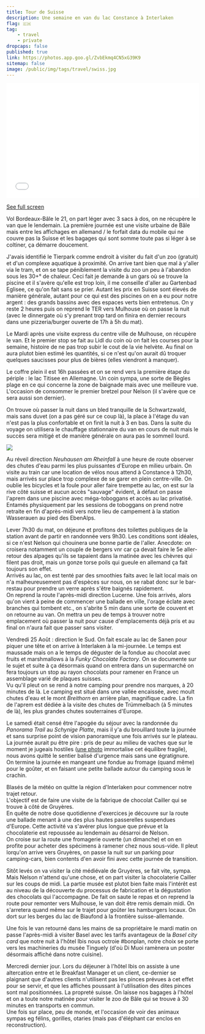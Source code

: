 ```yaml
---
title: Tour de Suisse
description: Une semaine en van du lac Constance à Interlaken
flag: 🇨🇭
tag: 
    - travel
    - private
dropcaps: false
published: true
link: https://photos.app.goo.gl/ZvbEkmq4CN5xG39K9
sitemap: false
image: /public/img/tags/travel/swiss.jpg
---
```


<iframe width="100%" height="300px" frameborder="0" allowfullscreen allow="geolocation" src="//umap.openstreetmap.fr/en/map/untitled-map_956077?scaleControl=false&miniMap=false&scrollWheelZoom=false&zoomControl=true&allowEdit=false&moreControl=true&searchControl=null&tilelayersControl=null&embedControl=null&datalayersControl=true&onLoadPanel=undefined&captionBar=false&captionMenus=true&datalayers=2938481#9/47.2904/8.3386"></iframe><p><a href="//umap.openstreetmap.fr/en/map/untitled-map_956077?scaleControl=false&miniMap=false&scrollWheelZoom=true&zoomControl=true&allowEdit=false&moreControl=true&searchControl=null&tilelayersControl=null&embedControl=null&datalayersControl=true&onLoadPanel=undefined&captionBar=false&captionMenus=true&datalayers=2938481#9/47.2904/8.3386">See full screen</a></p>

Vol Bordeaux-Bâle le 21, on part léger avec 3 sacs à dos, on ne récupère le van que le lendemain. La première journée est une visite urbaine de Bâle mais entre 
les affichages en allemand / le forfait data du mobile qui ne couvre pas la Suisse et les bagages qui sont somme toute pas si léger à se coltiner, ça démarre doucement.  

J'avais identifié le Tierpark comme endroit à visiter du fait d'un zoo (gratuit) et d'un complexe aquatique à proximité. On arrive tant bien que mal à y'aller via le tram, et on se tape péniblement la visite du zoo un peu à l'abandon sous les 30+° de chaleur. Ceci fait je demande à un gars où se trouve la piscine et il s'avère qu'elle est trop loin, il me conseille d'aller au Gartenbad Eglisee, ce qu'on fait sans se prier. Autant les prix en Suisse sont élevés de manière générale, autant pour ce qui est des piscines on en a eu pour notre argent : des grands bassins avec des espaces verts bien entretenus. On y reste 2 heures puis on
reprend le TER vers Mulhouse où on passe la nuit (avec le dinnergate où s'y prenant trop tard on finira en dernier recours dans une pizzeria/burger ouverte de 17h à 5h du mat).


Le Mardi après une visite express du centre ville de Mulhouse, on récupère le van. 
Et le premier stop se fait au Lidl du coin où on fait les courses pour la semaine, 
histoire de ne pas trop subir le cout de la vie helvète. Au final on aura plutot bien estimé les quantités, si ce n'est qu'on aurait dû troquer quelques saucisses pour plus de bières (elles viendront à manquer).  

Le coffre plein il est 16h passées et on se rend vers la première étape du périple : le lac Titisee en Allemagne. Un coin sympa, une sorte de Bègles plage en ce qui concerne la zone de baignade mais avec une meilleure vue. L'occasion de consommer le premier bretzel pour Nelson (il s'avère que ce sera aussi son dernier).  

On trouve où passer la nuit dans un bled tranquille de la Schwartzwald, mais sans duvet (on a pas géré sur ce coup là), la place à l'étage du van n'est pas la plus 
confortable et on finit la nuit à 3 en bas. Dans la suite du voyage on utilisera le chauffage stationnaire du van en cours de nuit mais le succès sera mitigé et de manière générale on aura pas le sommeil lourd.

![](https://lh3.googleusercontent.com/pw/AIL4fc-fGzz40f0VM6ZKMeSAhBnUgrn-lZsogGKfRTcg858V1NcJAb0thPdyTVdWk_nv9b67TpabanrBCzPgT9n3EymzKrvfNdGomSs-H_HDKVom0ZauNXRjJGQqt6pzoqmfbdtLMwyC52-SCXL85kIVkwRJEA=w1088-h1088-s-no?authuser=0)

Au réveil direction _Neuhausen am Rheinfall_ à une heure de route observer des chutes d'eau parmi les plus puissantes d'Europe en milieu urbain. On visite au train car une location de vélos nous attend à Constance à 12h30, mais arrivés sur place trop complexe de se garer en plein centre-ville. On oublie les bicycles et la foule pour aller faire trempette au lac, on est sur la rive côté suisse et aucun accès "sauvage" évident, à défaut on passe l'aprem dans une piscine avec méga-toboggans et accès au lac privatisé.
Entamés physiquement par les sessions de toboggans on prend notre retraite en fin d'après-midi vers notre lieu de campement à la station Wasserauen au pied des EbenAlps.  

Lever 7h30 du mat, on déjeune et profitons des toilettes publiques de la station avant de partir en randonnée vers 9h30. Les conditions sont idéales, si ce n'est Nelson qui chouinera une bonne partie de l'aller. Anecdote: on croisera notamment un couple de bergers vnr car ça devait faire le 5e aller-retour des alpages qu'ils se tapaient dans la matinée avec les chèvres qui filent pas droit, mais un gonze torse poils qui gueule en allemand ça fait toujours son effet.  
Arrivés au lac, on est tenté par des smoothies faits avec le lait local mais on n'a malheureusement pas d'espèces sur nous, on se rabat donc sur le bar-restau pour prendre un verre après s'être baignés rapidement.  
On reprend la route l'après-midi direction Lucerne. Une fois arrivés, alors qu'on vient à peine de commencer une ballade en ville, l'orage éclate avec branches qui tombent etc., on s'abrite 5 min dans une sorte de couvent et on retourne au van. On mettra un peu de temps à trouver notre emplacement où passer la nuit pour cause d'emplacements déjà pris et au final on n'aura fait que passer sans visiter.

Vendredi 25 Août : direction le Sud. On fait escale au lac de Sanen pour piquer une tête et on arrive à Interlaken à la mi-journée. Le temps est maussade mais on a le temps de déguster de la fondue au chocolat avec fruits et marshmallows à la _Funky Chocolate Factory_. On se documente sur le sujet et suite à ça désormais quand on entrera dans un supermarché on fera toujours un stop au rayon chocolats pour ramener en France un assemblage varié de plaques suisses.  
Vu qu'il pleut on se rend à notre camping pour prendre nos marques, à 20 minutes de là. Le camping est situé dans une vallée encaissée, avec moult chutes d'eau et le mont _Breithorn_ en arrière plan, magnifique cadre. La fin de l'aprem est dédiée à la visite des chutes de Trümmelbach (à 5 minutes de là), les plus grandes chutes souterraines d'Europe.  

Le samedi était censé être l'apogée du séjour avec la randonnée du _Panorama Trail_ au _Schynige Platte_, mais il y'a du brouillard toute la journée et sans surprise point de vision panoramique une fois arrivés sur le plateau. La journée aurait pu être pire : pris de peur au milieu de vaches que sur le moment je jugeais hostiles ([une photo](https://lh3.googleusercontent.com/pw/ADCreHc8HzLdQm_f2CY43_Yje7YfAB2k8OaNWGxY-8IOEXe0Cnhq4uikDPo3-DSmhMz0UO_N0Uaxxyey9oNVJVaCMBpA3NtWgDo-BRqLNdim_vOlwOzjWZp2dsocIZL8N23BNvGgjilpScqN7cOjsom6jW1f4g=w794-h1059-s-no?authuser=0) immortalise cet équilibre fragile), nous avons quitté le sentier balisé d'urgence mais sans une égratignure.  
On termine la journée en mangeant une fondue au fromage (quand même) pour le goûter, et en faisant une petite ballade autour du camping sous le crachin.

Blasés de la météo on quitte la région d'Interlaken pour commencer notre trajet retour.  
L'objectif est de faire une visite de la fabrique de chocolat Cailler qui se trouve à côté de Gruyères.  
En quête de notre dose quotidienne d'exercices je découvre sur la route une ballade menant à une des plus hautes passerelles suspendues d'Europe. Cette activité va s'avérer plus longue que prévue et la chocolaterie est repoussée au lendemain au désarroi de Nelson.    
On croise sur la route une fromagerie ouverte (un dimanche) et on en profite pour acheter des spécimens à ramener chez nous sous-vide.
Il pleut lorqu'on arrive vers Gruyères, on passe la nuit sur un parking pour camping-cars, bien contents d'en avoir fini avec cette journée de transition.

Sitôt levés on va visiter la cité médiévale de Gruyères, se fait vite, sympa. Mais Nelson n'attend qu'une chose, et on part visiter la chocolaterie Cailler sur les coups de midi. La partie musée est plutot bien faite mais l'intérêt est au niveau de la découverte du processus de fabrication et la dégustation des chocolats qui l'accompagne. De fait on saute le repas et on reprend la route pour remonter vers Mulhouse, le van doit être remis demain midi. On s'arretera quand même sur le trajet pour goûter les hamburgers locaux.
On dort sur les berges du lac de Biaufond à la frontière suisse-allemande.

Une fois le van retourné dans les mains de sa propriétaire le mardi matin on passe l'après-midi à visiter Basel avec les tarifs avantageux de la _Basel city card_ que notre nuit à l'hôtel Ibis nous octroie #bonplan, notre choix se porte vers les machineries du musée Tinguely (d'où Di Muoi ramènera un poster désormais affiché dans notre cuisine).  


Mercredi dernier jour. Lors du déjeuner à l'hôtel Ibis on assiste à une altercation entre et
le Breakfast Manager et un client, ce-dernier se plaignant que d'autres clients n'utilisent pas les pinces prévues à cet effet pour se servir, et que les affiches  poussant à l'utilisation des dites pinces sont mal positionnées. La propreté suisse.
On laisse nos bagages à l'hôtel et on a toute notre matinée pour visiter le zoo de Bâle qui se trouve à 30 minutes en transports en commun.  
Une fois sur place, peu de monde, et l'occasion de voir des animaux sympas eg félins, gorilles, otaries (mais pas d'éléphant car enclos en reconstruction).

